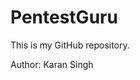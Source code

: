<!DOCTYPE html>
<html lang="en">
<head>
    <meta charset="UTF-8">
    <meta name="viewport" content="width=device-width, initial-scale=1.0">

    
</head>
<body>
    <div class="container">
        <h1>PentestGuru</h1>
        <p>This is my GitHub repository.</p>
        <p class="author">Author: Karan Singh</p>
    </div>
</body>
</html>
